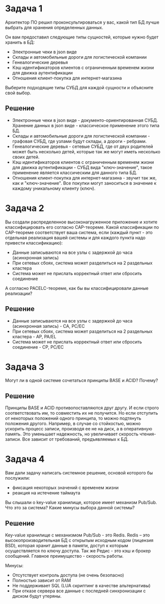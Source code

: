 Задача 1
=
Архитектор ПО решил проконсультироваться у вас, какой тип БД лучше 
выбрать для хранения определенных данных.

Он вам предоставил следующие типы сущностей, которые нужно будет хранить в БД:

* Электронные чеки в json виде
* Склады и автомобильные дороги для логистической компании
* Генеалогические деревья
* Кэш идентификаторов клиентов с ограниченным временем жизни для 
движка аутентификации
* Отношения клиент-покупка для интернет-магазина

Выберите подходящие типы СУБД для каждой сущности и объясните свой 
выбор.

Решение
-
* Электронные чеки в json виде - документо-ориентированная СУБД. 
Хранение данных в json виде - классическое применение этого типа БД.
* Склады и автомобильные дороги для логистической компании - графовая
СУБД, где узлами будут склады, а дороги - ребрами.
* Генеалогические деревья - сетевые СУБД, где от двух родителей 
может быть несколько детей, которые так же могут иметь несколько
своих детей.
* Кэш идентификаторов клиентов с ограниченным временем жизни для 
движка аутентификации - СУБД вида "ключ-значение", такое применение 
является классическим для данного типа БД.
* Отношения клиент-покупка для интернет-магазина - звучит так же, 
как и "ключ-значение". Все покупки могут заноситься в значение к 
каждому уникальному клиенту (ключ).

Задача 2
=
Вы создали распределенное высоконагруженное приложение и хотите классифицировать
его согласно CAP-теореме. Какой классификации по CAP-теореме соответствует ваша
система, если (каждый пункт - это отдельная реализация вашей системы и для 
каждого пункта надо привести классификацию):

* Данные записываются на все узлы с задержкой до часа (асинхронная запись)
* При сетевых сбоях, система может разделиться на 2 раздельных кластера
* Система может не прислать корректный ответ или сбросить соединение

А согласно PACELC-теореме, как бы вы классифицировали данные реализации?

Решение
-
* Данные записываются на все узлы с задержкой до часа (асинхронная запись) - CA, PC/EC
* При сетевых сбоях, система может разделиться на 2 раздельных кластера - AP, PA/EL
* Система может не прислать корректный ответ или сбросить соединение - CP, PC/EC

Задача 3
=
Могут ли в одной системе сочетаться принципы BASE и ACID? Почему?

Решение
-
Принципы BASE и ACID противопоставляются друг другу. И если строго 
соответствовать им, то совместить их не получится. Но если отступить
от некоторых положений одного принципа, то можно подтянуть положения 
другого. Например, в случае со стойкостью, можно ускорить процесс 
записи, производя ее не на диск, а в оперативную память. Это 
уменьшает надежность, но увеличивает скорость чтения-записи. Все 
зависит от требований, предъявляемых к БД. 

Задача 4
=
Вам дали задачу написать системное решение, основой которого бы послужили:

* фиксация некоторых значений с временем жизни
* реакция на истечение таймаута

Вы слышали о key-value хранилище, которое имеет механизм Pub/Sub. Что это за 
система? Какие минусы выбора данной системы?

Решение
-
Key-value хранилище с механизмом Pub/Sub - это Redis.
Redis – это высокопроизводительная БД с открытым исходным кодом 
(лицензия BSD), которая хранит данные в памяти, доступ к которым 
осуществляется по ключу доступа. Так же Редис - это кэш и брокер 
сообщений. Главное преимущество - скорость работы.

Минусы:
* Отсутствует контроль доступа (не очень безопасно)
* Полностью зависит от RAM
* Не поддерживает SQL (LUA скриптинг в качестве альтернативы)
* При отказе сервера все данные с последней синхронизации с диском будут утеряны.